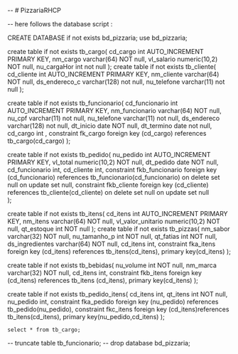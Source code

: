  -- # PizzariaRHCP

 -- here follows the database script :
 
 CREATE DATABASE if not exists bd_pizzaria; 
use bd_pizzaria; 

create table if not exists tb_cargo(
	cd_cargo int AUTO_INCREMENT PRIMARY KEY,
	nm_cargo varchar(64) NOT null,
	vl_salario numeric(10,2) NOT null,
    	nu_cargaHor int not null 
	);
create table if not exists tb_cliente(
    	cd_cliente int AUTO_INCREMENT PRIMARY KEY,
    	nm_cliente varchar(64) NOT null,
    	ds_endereco_c varchar(128) not null,
    	nu_telefone varchar(11) not null
    	);

create table if not exists tb_funcionario(
    	cd_funcionario int AUTO_INCREMENT PRIMARY KEY,
    	nm_funcionario varchar(64) NOT null, 
    	nu_cpf varchar(11) not null,
    	nu_telefone varchar(11) not null,
    	ds_endereco varchar(128) not null,
	dt_inicio date NOT null,
	dt_termino date not null,
    	cd_cargo int ,
    	constraint fk_cargo foreign key (cd_cargo) references tb_cargo(cd_cargo)
    	);
    

create table if not exists tb_pedido(
    	nu_pedido int AUTO_INCREMENT PRIMARY KEY,
    	vl_total numeric(10,2) NOT null,
   	dt_pedido date NOT null,
   	cd_funcionario int,
   	cd_cliente int,
   	constraint fkb_funcionario foreign key (cd_funcionario) references tb_funcionario(cd_funcionario)
	on delete set null
        on update set null,
	constraint fkb_cliente foreign key (cd_cliente) references tb_cliente(cd_cliente)
	on delete set null 
        on update set null    
    	);

create table if not exists tb_itens(
  	cd_itens int AUTO_INCREMENT PRIMARY KEY,
 	nm_itens varchar(64) NOT null,
	vl_valor_unitario numeric(10,2) NOT null,
  	qt_estoque int NOT null
  	);
create table if not exists tb_pizzas(
    	nm_sabor varchar(32) NOT null,
    	nu_tamanho_p int NOT null,
    	qt_fatias int NOT null,
    	ds_ingredientes varchar(64) NOT null,
    	cd_itens int,
    	constraint fka_itens foreign key (cd_itens) references tb_itens(cd_itens),
	primary key(cd_itens) 
    	);
    
create table if not exists tb_bebidas(
   	nu_volume int NOT null,
    	nm_marca varchar(32) NOT null,
    	cd_itens int,
    	constraint fkb_itens foreign key (cd_itens) references tb_itens (cd_itens),
	primary key(cd_itens)
    	); 
    
create table if not exists tb_pedido_itens(
    	cd_itens int,
    	qt_itens int NOT null,
    	nu_pedido int,
    	constraint fka_pedido foreign key (nu_pedido) references tb_pedido(nu_pedido),
    	constraint fkc_itens foreign key (cd_itens)references tb_itens(cd_itens),
	primary key(nu_pedido,cd_itens)
    	);
	
	select * from tb_cargo; 
	
-- truncate table tb_funcionario;
-- drop database bd_pizzaria;
